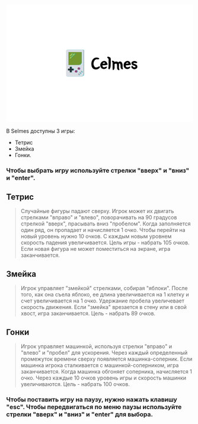 ![logo](https://github.com/Istox13/celmes/blob/master/games/data/logo.png?raw=true)

В Selmes доступны 3 игры:
  * Тетрис
  * Змейка
  * Гонки. 
   
   
### Чтобы выбрать игру используйте стрелки "вверх" и "вниз" и "enter".


## Тетрис
> Случайные фигуры падают сверху. Игрок может их двигать стрелками "вправо" и "влево", поворачивать на 90 градусов стрелкой "вверх", прасывать вниз "пробелом". Когда заполняется один ряд, он пропадает и начисляется 1 очко. Чтобы перейти на новый уровень нужно 10 очков. С каждым новым уровнем скорость падения увеличивается. Цель игры - набрать 105 очков. Если новая фигура не может поместиться на экране, игра заканчивается.


## Змейка
> Игрок управляет "змейкой" стрелками, собирая "яблоки". После того, как она съела яблоко, ее длина увеличивается на 1 клетку и счет увеличивается на 1 очко. Удержание пробела увеличевает скорость движения. Если "змейка" врезается в стену или в свой хвост, игра заканчивается. Цель - набрать 89 очков. 


## Гонки
> Игрок управляет машинкой, используя стрелки "вправо" и "влево" и "пробел" для ускорения. Через каждый определенный промежуток времени сверху появляется машинка-соперник. Если машинка игрока сталкивается с машинкой-соперником, игра заканчивается. Когда машинка обгоняет соперника, начисляется 1 очко. Через каждые 10 очков уровень игры и скорость машинки увеличиваются. Цель - набрать 100 очков.


### Чтобы поставить игру на паузу, нужно нажать клавишу "esc". Чтобы передвигаться по меню паузы используйте стрелки "вверх" и "вниз" и "enter" для выбора.


